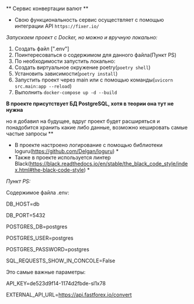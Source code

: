 ** Сервис конвертации валют **


* Свою функциональность сервис осуществляет с помощью интеграции API ```https://fixer.io/```


*Запускаем проект с Docker, но можно и вручную локально:*


1. Создать файл [".env"]
2. Поинтересоваться о содержимом для данного файла(Пункт PS)
3. По необходимости запустить локально:
4. Создать виртуальное окружение poetry(```poetry shell```)
5. Установить зависимости(```poetry install```)
6. Запустить проект через main или с помощью команды(```uvicorn src.main:app --reload```)
8. Выполнить ```docker-compose up -d --build```

**В проекте присутствует БД PostgreSQL, хотя в теории она тут не нужна**


но я добавил на будущее, вдруг проект будет расширяться и понадобится хранить какие либо данные, возможно кешировать самые частые запросы **


* В проекте настроено логирование с помощью библиотеки loguru(https://github.com/Delgan/loguru) *
* Также в проекте используется линтер Black(https://black.readthedocs.io/en/stable/the_black_code_style/index.html#the-black-code-style) *


*Пункт PS:*


Содержимое файла .env:


DB_HOST=db


DB_PORT=5432


POSTGRES_DB=postgres


POSTGRES_USER=postgres


POSTGRES_PASSWORD=postgres


SQL_REQUESTS_SHOW_IN_CONCOLE=False


Это самые важные параметры:


API_KEY=de523d9f14-1174d2fbde-sl1x78


EXTERNAL_API_URL=https://api.fastforex.io/convert

  

